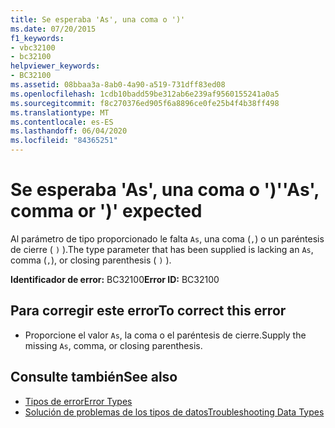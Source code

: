 ```yaml
---
title: Se esperaba 'As', una coma o ')'
ms.date: 07/20/2015
f1_keywords:
- vbc32100
- bc32100
helpviewer_keywords:
- BC32100
ms.assetid: 08bbaa3a-8ab0-4a90-a519-731dff83ed08
ms.openlocfilehash: 1cdb10badd59be312ab6e239af9560155241a0a5
ms.sourcegitcommit: f8c270376ed905f6a8896ce0fe25b4f4b38ff498
ms.translationtype: MT
ms.contentlocale: es-ES
ms.lasthandoff: 06/04/2020
ms.locfileid: "84365251"
---
```

# <a name="as-comma-or--expected"></a><span data-ttu-id="ad88d-102">Se esperaba 'As', una coma o ')'</span><span class="sxs-lookup"><span data-stu-id="ad88d-102">'As', comma or ')' expected</span></span>
<span data-ttu-id="ad88d-103">Al parámetro de tipo proporcionado le falta `As`, una coma (`,`) o un paréntesis de cierre ( `)` ).</span><span class="sxs-lookup"><span data-stu-id="ad88d-103">The type parameter that has been supplied is lacking an `As`, comma (`,`), or closing parenthesis ( `)` ).</span></span>  
  
 <span data-ttu-id="ad88d-104">**Identificador de error:** BC32100</span><span class="sxs-lookup"><span data-stu-id="ad88d-104">**Error ID:** BC32100</span></span>  
  
## <a name="to-correct-this-error"></a><span data-ttu-id="ad88d-105">Para corregir este error</span><span class="sxs-lookup"><span data-stu-id="ad88d-105">To correct this error</span></span>  
  
- <span data-ttu-id="ad88d-106">Proporcione el valor `As`, la coma o el paréntesis de cierre.</span><span class="sxs-lookup"><span data-stu-id="ad88d-106">Supply the missing `As`, comma, or closing parenthesis.</span></span>  
  
## <a name="see-also"></a><span data-ttu-id="ad88d-107">Consulte también</span><span class="sxs-lookup"><span data-stu-id="ad88d-107">See also</span></span>

- [<span data-ttu-id="ad88d-108">Tipos de error</span><span class="sxs-lookup"><span data-stu-id="ad88d-108">Error Types</span></span>](../programming-guide/language-features/error-types.md)
- [<span data-ttu-id="ad88d-109">Solución de problemas de los tipos de datos</span><span class="sxs-lookup"><span data-stu-id="ad88d-109">Troubleshooting Data Types</span></span>](../programming-guide/language-features/data-types/troubleshooting-data-types.md)
